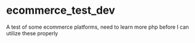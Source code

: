 # ecommerce_test_dev
A test of some ecommerce platforms, need to learn more php before I can utilize these properly
